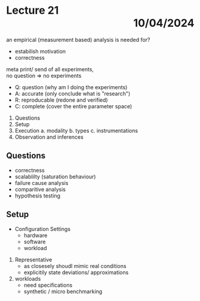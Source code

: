 # Lecture 21 <div style="text-align:right"> 10/04/2024 </div>

an empirical (measurement based) analysis is needed for?
- estabilish motivation
- correctness

meta print/ send of all experiments,  
no question => no experiments
- Q: question (why am I doing the experiments)
- A: accurate (only conclude what is "research")
- R: reproducable (redone and verified)
- C: complete (cover the entire parameter space)

1. Questions
2. Setup
3. Execution
    a. modality
    b. types
    c. instrumentations
4. Observation and inferences

## Questions
- correctness
- scalablilty (saturation behaviour)
- failure cause analysis
- comparitive analysis
- hypothesis testing

## Setup
- Configuration Settings
    * hardware
    * software
    * workload


1. Representative 
    - as closesely shoudl mimic real conditions
    - explicitily state deviations/ approximations 
2. workloads
    - need specifications
    - synthetic / micro benchmarking
